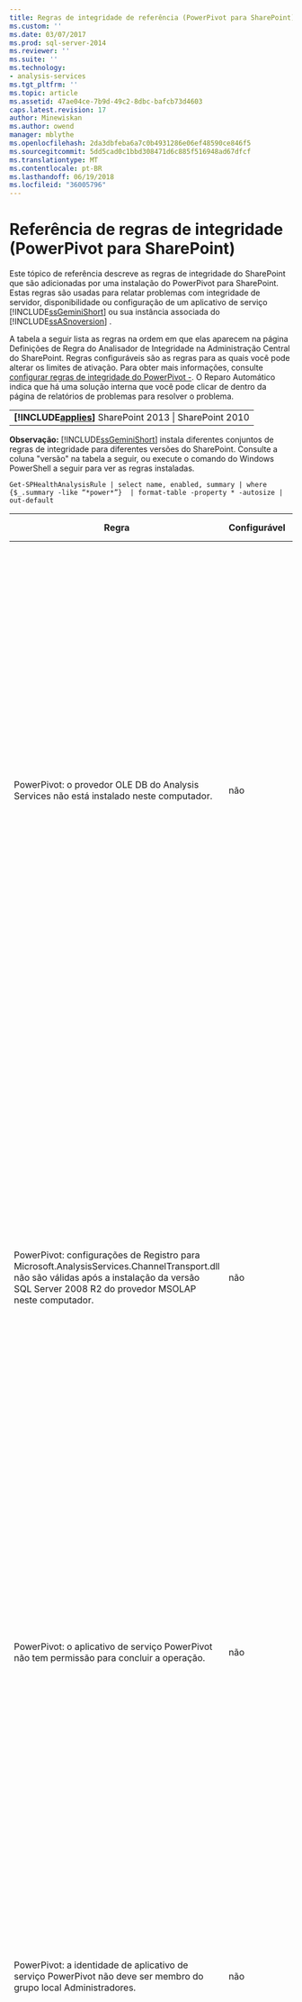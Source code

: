```yaml
---
title: Regras de integridade de referência (PowerPivot para SharePoint) | Microsoft Docs
ms.custom: ''
ms.date: 03/07/2017
ms.prod: sql-server-2014
ms.reviewer: ''
ms.suite: ''
ms.technology:
- analysis-services
ms.tgt_pltfrm: ''
ms.topic: article
ms.assetid: 47ae04ce-7b9d-49c2-8dbc-bafcb73d4603
caps.latest.revision: 17
author: Minewiskan
ms.author: owend
manager: mblythe
ms.openlocfilehash: 2da3dbfeba6a7c0b4931286e06ef48590ce846f5
ms.sourcegitcommit: 5dd5cad0c1bbd308471d6c885f516948ad67dfcf
ms.translationtype: MT
ms.contentlocale: pt-BR
ms.lasthandoff: 06/19/2018
ms.locfileid: "36005796"
---
```

# <a name="health-rules-reference-powerpivot-for-sharepoint"></a>Referência de regras de integridade (PowerPivot para SharePoint)
  Este tópico de referência descreve as regras de integridade do SharePoint que são adicionadas por uma instalação do PowerPivot para SharePoint. Estas regras são usadas para relatar problemas com integridade de servidor, disponibilidade ou configuração de um aplicativo de serviço [!INCLUDE[ssGeminiShort](../../includes/ssgeminishort-md.md)] ou sua instância associada do [!INCLUDE[ssASnoversion](../../includes/ssasnoversion-md.md)] .  
  
 A tabela a seguir lista as regras na ordem em que elas aparecem na página Definições de Regra do Analisador de Integridade na Administração Central do SharePoint. Regras configuráveis são as regras para as quais você pode alterar os limites de ativação. Para obter mais informações, consulte [configurar regras de integridade do PowerPivot -](configure-power-pivot-health-rules.md). O Reparo Automático indica que há uma solução interna que você pode clicar de dentro da página de relatórios de problemas para resolver o problema.  
  
||  
|-|  
|**[!INCLUDE[applies](../../includes/applies-md.md)]** SharePoint 2013 &#124; SharePoint 2010|  
  
 **Observação:** [!INCLUDE[ssGeminiShort](../../includes/ssgeminishort-md.md)] instala diferentes conjuntos de regras de integridade para diferentes versões do SharePoint. Consulte a coluna "versão" na tabela a seguir, ou execute o comando do Windows PowerShell a seguir para ver as regras instaladas.  
  
```  
Get-SPHealthAnalysisRule | select name, enabled, summary | where {$_.summary -like “*power*”}  | format-table -property * -autosize | out-default  
```  
  
|Regra|Configurável|Reparo automático|Versão|Description|  
|----------|------------------|-----------------|-------------|-----------------|  
|PowerPivot: o provedor OLE DB do Analysis Services não está instalado neste computador.|não|não|SharePoint 2010|O provedor OLE DB do Analysis Services ou não está instalado no servidor ou é da versão errada. Esta regra aparece quando seu farm do SharePoint inclui instâncias de Serviços do Excel em servidores de aplicativos que não têm o PowerPivot para SharePoint. A regra avisa que o provedor OLE DB do Analysis Services usado pelos Serviços do Excel para se conectar a dados PowerPivot não está instalado. Para resolver esse problema, instale o provedor OLE DB em cada servidor de Serviços do Excel que não tiver o provedor OLE DB do Analysis Services. Você pode baixar e instalar o provedor OLE DB do Analysis Services do Centro de Download da Microsoft. Para obter mais informações, consulte [Instalar o Provedor OLE DB do Analysis Services nos Servidores SharePoint](../../sql-server/install/install-the-analysis-services-ole-db-provider-on-sharepoint-servers.md).|  
|PowerPivot: configurações de Registro para Microsoft.AnalysisServices.ChannelTransport.dll não são válidas após a instalação da versão SQL Server 2008 R2 do provedor MSOLAP neste computador.|não|Sim|SharePoint 2010|Este é um problema de configuração de servidor. É provável que o ChannelTransport.dll não esteja registrado no assembly global. Execute o reparo automático para esta regra para registrar o .dll em cada servidor que tiver uma instalação do PowerPivot para SharePoint. Como alternativa, você pode executar o regasm.exe manualmente para registrar o arquivo. Se o serviço de timer do SharePoint não estiver sendo executado como administrador local, pode ser necessário realizar o registro manual. Se houver falha para atualizar as configurações do Registro, haverá comunicação lenta com o servidor entre Serviços do Excel e Serviço do Sistema PowerPivot, e poderá haver falhas de conexão em determinadas configurações de segurança.|  
|PowerPivot: o aplicativo de serviço PowerPivot não tem permissão para concluir a operação.|não|não|SharePoint 2010|Esta regra verifica se a identidade de aplicativo de serviço PowerPivot é proprietário do banco de dados de aplicativo de servidor do PowerPivot e se tem permissões administrativas na instância local do SQL Server Analysis Services. Essas permissões são concedidas automaticamente durante a instalação e a implantação, mas se esta etapa não for concluída, esta regra de integridade ocorrerá.|  
|PowerPivot: a identidade de aplicativo de serviço PowerPivot não deve ser membro do grupo local Administradores.|não|não|SharePoint 2010|Esta é uma prática recomendada que melhora a segurança global de sua implantação. Se você configurou o aplicativo de serviço PowerPivot para ser executado usando uma conta que pertence ao grupo de Administrador local, deve alterar a conta de serviço para um que não pertença a esse grupo. A recomendação é usar uma conta dedicada e com privilégios mínimos para cada serviço. Ao fazer isso, você fornece isolamento de serviço e facilita a auditoria de logons. Para obter mais informações sobre como alterar a conta de serviço, consulte [configurar contas de serviço PowerPivot](configure-power-pivot-service-accounts.md).|  
|PowerPivot: a instância do Analysis Services é executada no modo Tabular, mas o parâmetro de configuração que especifica esse modo está desativado.|não|não|SharePoint 2010|Esta regra verifica se a instância do SQL Server Analysis Services em uma instalação do PowerPivot para SharePoint tem a propriedade de servidor `DeploymentMode` definida como 1. Se a propriedade for definida como outro valor, ou se o serviço de timer do SharePoint que executa o verificador de regra não tiver permissão para abrir o arquivo, esta regra falhará. Para obter mais informações sobre a propriedade do modo de implantação, consulte [Determinar o modo de servidor de uma instância do Analysis Services](../instances/determine-the-server-mode-of-an-analysis-services-instance.md).|  
|PowerPivot: o trabalho do timer de atualização de dados PowerPivot está desativado.|não|não|SharePoint 2013<br /><br /> SharePoint 2010|Verifique as configurações de trabalho de timer para verificar se o trabalho de timer está habilitado. Se você não estiver usando o recurso de atualização de dados PowerPivot, poderá ignorar esta regra. Para obter mais informações, consulte [atualização de dados do PowerPivot com o SharePoint 2010](../powerpivot-data-refresh-with-sharepoint-2010.md).|  
|PowerPivot: as informações de conta de serviço do SQL Server Analysis Services (PowerPivot) gerenciadas pelo SQL Server Configuration Manager são diferentes das informações de conta gerenciadas pela Administração Central.|não|não|SharePoint 2010|Esta regra verifica se as informações de conta de serviço no SQL Server Configuration Manager são idênticas às informações de conta gerenciadas na Administração Central para a mesma instância do Analysis Services. Se as contas forem diferentes, uma entrada será adicionada ao relatório de Problema e Resolução, de modo que você possa alterar as informações de conta de serviço no SQL Server Configuration Manager de volta para a conta especificada na Administração Central. O SQL Server Configuration Manager não é uma ferramenta suportada para alterar um nome de usuário ou uma senha da conta de serviço em uma instalação do PowerPivot para SharePoint. Usar a Administração Central habilita o uso do recurso de contas gerenciadas no SharePoint. E, o que é mais importante, se seu farm incluir vários servidores PowerPivot para SharePoint, ter configurações de conta de serviço inconsistentes pode interromper o processamento e as operações de consulta no servidor que tiver informações de serviço incorretas.<br /><br /> Em um único servidor, as pastas de trabalho PowerPivot funcionarão temporariamente quando esta regra for disparada, mas é aconselhável que você corrija o problema o mais cedo possível. As permissões de banco de dados e de sistema de arquivos são atualizadas usando as informações de conta especificadas na Administração Central.|  
|PowerPivot: a solução implantada de farm não é atualizada.|não|Sim|SharePoint 2010|Uma instalação do PowerPivot para SharePoint usa uma solução de nível de farm e uma solução de nível de aplicativo Web para instalar seus recursos. Esta regra indica que a solução do farm não é a atual em relação à versão ou ao servidor ou possivelmente a solução de Web. É provável que este seja um problema de implantação do servidor. Para solucionar este problema, execute a Instalação do SQL Server para reparar uma das instalações do PowerPivot para SharePoint em seu farm. Para obter mais informações sobre as soluções em uma instalação do PowerPivot para SharePoint, consulte [implantar soluções do PowerPivot para SharePoint](deploy-power-pivot-solutions-to-sharepoint.md).|  
|PowerPivot: o uso geral da CPU é muito alto.|Sim|não|SharePoint 2010|Esta regra relata o consumo da CPU em nível de sistema. O uso geral da CPU é monitorado porque o Serviço de Sistema do PowerPivot utiliza-o como uma medida de integridade de servidor, para o balanceamento de carga com base em integridade em vários servidores PowerPivot para SharePoint em um farm. Adicione outro servidor de aplicativos ao farm e mova os aplicativos que utilizam intensamente a CPU para esse servidor.|  
|PowerPivot: o Analysis Services não tem recursos suficientes de CPU para executar as operações solicitadas.|Sim|não|SharePoint 2010|A quantidade de recursos de CPU disponíveis para o processo do Analysis Services (msmdsrv.exe) não é suficiente para o nível de atividade neste servidor. Adicione outro servidor PowerPivot para SharePoint para o farm. Para obter mais informações, consulte [lista de verificação de implantação: expansão adicionando servidores do PowerPivot a um farm do SharePoint 2010](../../sql-server/install/deployment-checklist-scale-out-adding-powerpivot-servers-sharepoint-2010-farm.md).|  
|PowerPivot: o Analysis Services não tem memória suficiente para executar as operações solicitadas.|não|não|SharePoint 2010|Esta regra é disparada quando restarem somente 5% de memória para o Analysis Services. Em um servidor de aplicativos do SharePoint, uma instância do SQL Server Analysis Services deve ter sempre uma pequena quantidade de memória reservada que nunca é usada. Como o servidor é associado à memória na maioria de suas operações, o servidor apresenta execução melhor quando não é executado no limite máximo.<br /><br /> Por padrão, os avisos de memória insuficientes ocorrem quando a memória disponível estiver abaixo de 5%. Você pode alterar este valor para ser mais alto ou mais baixo ajustando as configurações na instância do Analysis Services. Para obter mais informações, consulte [configurar regras de integridade do PowerPivot -](configure-power-pivot-health-rules.md).<br /><br /> Os 5% de memória não usados são calculados como um percentual de memória alocada para o Analysis Services. Por exemplo, se você tiver 200 GB de memória total, e for alocado 80% (ou 160 GB) para o Analysis Services, os 5% de memória não usada serão 5% de 160 GB (ou 8 GB).|  
|PowerPivot: o número alto de conexões indica que mais servidores devem ser implantados para tratar a carga atual.|Sim|não|SharePoint 2010|Por padrão, esta regra de integridade é disparada quando o número de conexões distintas de usuários exceder 100. Este valor padrão é arbitrário (não é baseado nas especificações de hardware de seu servidor ou na atividade do usuário), portanto, você pode aumentá-lo ou abaixá-lo dependendo da capacidade do servidor e da atividade do usuário em seu ambiente. Para obter mais informações, consulte [configurar regras de integridade do PowerPivot -](configure-power-pivot-health-rules.md).|  
|PowerPivot: a taxa de eventos de carga para conexões é muito alta.|Sim|não|SharePoint 2013<br /><br /> SharePoint 2010|Por padrão, esta regra de integridade será disparada quando o percentual de eventos de carga para eventos de conexão exceder 50% no período inteiro de coleta de dados (por padrão, 4 horas). Uma taxa alta assim indica um número muito alto de conexões para pastas de trabalho exclusivas ou configurações de redução de cache muito agressivas (onde pastas de trabalho são descarregadas e removidas rapidamente do sistema, enquanto as solicitações para os dados ainda estão ativas). Para evitar contar falsos positivos, deve haver pelo menos 20 conexões por período de 4 horas antes de a taxa ser calculada. Você pode basear esta regra de integridade em uma taxa diferente. Para obter mais informações, consulte [configurar regras de integridade do PowerPivot -](configure-power-pivot-health-rules.md). Para obter mais informações sobre como configurar o cache, consulte [Configurar uso de espaço em disco &#40;PowerPivot para SharePoint&#41;](configure-disk-space-usage-power-pivot-for-sharepoint.md).|  
|PowerPivot: foram localizados um ou mais arquivos minidump no diretório Logs, indicando uma falha no programa.|não|não|SharePoint 2013<br /><br /> SharePoint 2010|Os arquivos de minidespejo são gerados durante uma falha de programa para capturar informações sobre o estado do aplicativo de serviço PowerPivot antes da falha. Estas informações podem ser enviadas à Microsoft e usadas para solucionar problemas. Esta regra é disparada quando os arquivos .dmp são detectados no servidor. A regra fornece um link para o arquivo, que pode ser localizado na pasta \OLAP\Log da instância do PowerPivot para SharePoint. Observe que você não pode usar um editor de texto para exibir o conteúdo do arquivo. Exibir um arquivo de minidespejo exige que você baixe e instale uma ferramenta de depuração separada. Para obter mais informações, consulte [Ferramentas de depuração para Windows](http://go.microsoft.com/fwlink/?linkID=208266).|  
|PowerPivot: o espaço em disco é insuficiente na unidade onde os dados PowerPivot estão armazenados em cache.|Sim|não|SharePoint 2010|Por padrão, esta regra de integridade é disparada quando o espaço em disco é inferior a 5% na unidade de disco onde a pasta de backup está localizada. Para obter mais informações sobre como configurar essa porcentagem, consulte [configurar regras de integridade do PowerPivot -](configure-power-pivot-health-rules.md). Para obter mais informações sobre o uso do disco, consulte [Configurar uso de espaço em disco &#40;PowerPivot para SharePoint&#41;](configure-disk-space-usage-power-pivot-for-sharepoint.md).|  
|PowerPivot: dados de uso não são atualizados com a frequência esperada.|Sim|não|SharePoint 2013<br /><br /> SharePoint 2010|O PowerPivot para SharePoint usa o sistema interno de coleta de dados de uso para coletar métricas sobre conexões, atualização de dados e tempos de resposta de consultas. Armazena estes dados de uso no banco de dados do aplicativo do serviço PowerPivot, que, por sua vez, atualiza uma pasta de trabalho PowerPivot (PowerPivot Management Data.xlsx) que fornece dados a relatórios no Painel de Gerenciamento do PowerPivot. Esta regra indica que dados de uso não são movidos para o arquivo PowerPivot Management Data.xlsx com frequência suficiente. A regra usa o carimbo de data/hora no arquivo .xlsx como prova de que o arquivo está atualizado. Se houver outros problemas no sistema de coleta de dados de uso que distorcerem a exatidão dos dados, esta regra não detectará. Para solucionar este erro, verifique se os trabalhos de timer estão em execução. Para obter mais informações sobre coleta de dados de uso, consulte [configurar coleta de dados de uso para &#40;PowerPivot para SharePoint](configure-usage-data-collection-for-power-pivot-for-sharepoint.md).|  
|PowerPivot: a conta de processo Midtier deve ter permissão de 'Leitura Completa' em todos os SPWebApplications associados.|não|Sim|SharePoint 2013<br /><br /> SharePoint 2010|A identidade do aplicativo de serviço PowerPivot deve ter **leitura completa** bancos de dados em nome dos usuários que têm permissões exibir apenas em um documento de conteúdo de permissões para acessar o SharePoint. Para determinar qual conta é usada como a identidade do aplicativo de serviço PowerPivot, abra o **configurar contas de serviço** página na Administração Central. Provavelmente, o aplicativo de serviço é executado no pool de aplicativos de serviço **Sistema de Serviços Web do SharePoint** ou em um pool de aplicativos dedicado. Embora essa regra fornece a opção Reparar automaticamente, você obterá melhores resultados se conceder as permissões manualmente, fazendo o seguinte:<br /><br /> 1) Em Administração Central, clique em **Gerenciar aplicativos Web**.<br /><br /> 2) Selecione um site e clique em **Política de Usuário**.<br /><br /> 3) Clique em **Adicionar Usuários**.<br /><br /> 4) Selecione (Todas as zonas) e clique em **Avançar**.<br /><br /> 5) em usuários, insira a identidade do aplicativo de serviço PowerPivot e, em seguida, clique no **leitura completa** caixa de seleção. Clique em **Concluir**.<br /><br /> 6) Verifique o reparo. Em Monitoramento, clique em **Revisar definições de regra**. Localize e abra a regra do PowerPivot. Clique em **Executar Agora**. Volte para **Revisar problemas e soluções** para verificar se a regra não aparece mais.|  
|PowerPivot: o serviço de Logon Secundário (seclogon) é desabilitado|não|não|SharePoint 2013<br /><br /> SharePoint 2010|O serviço de Logon Secundário é usado para gerar imagens em miniatura de pastas de trabalho PowerPivot na Galeria do PowerPivot. Por padrão, o serviço de Logon Secundário é definido como inicialização manual. Se o serviço for desabilitado, a geração de miniaturas falhará. Além disso, os logs do ULS conterão o seguinte erro: "O erro 1058 pode ter como uma causa raiz o fato de o Serviço do Windows "Logon Secundário" ser desabilitado."<br /><br /> Para verificar a configuração de serviço, use o aplicativo de console Serviços para localizar o Logon Secundário e alterar seu **Tipo de Inicialização** para **Manual**. Se você não puder habilitar o serviço, sua organização poderá ter uma política de grupo que desabilita isto. Pergunte a um administrador para determinar se este é o caso.<br /><br /> Depois que você habilitar o serviço, imagens de miniatura ou instantâneo serão atualizadas com o passar do tempo. Como opção, você pode forçar uma atualização reiniciando o serviço e abrindo e em seguida salvando novamente as páginas de propriedades de um relatório específico. Para obter mais informações, consulte [como usar a Galeria PowerPivot](http://go.microsoft.com/fwlink/?LinkId=246462).|  
|PowerPivot: o ADOMD.NET não está instalado em um WFE autônomo que está configurado para administração central|não|não|SharePoint 2013<br /><br /> SharePoint 2010|O ADOMD.NET é uma biblioteca de cliente do Analysis Services que dá suporte a conexões com um banco de dados do Analysis Services. Em uma implantação do PowerPivot para SharePoint, o ADOMD.NET fornece acesso aos relatórios internos no painel de gerenciamento do PowerPivot na Administração Central. Os relatórios internos são de fato pastas de trabalho PowerPivot que contêm dados inseridos do Analysis Services. O painel de gerenciamento usa o ADOMD.NET para enviar uma solicitação de conexão para o servidor que carrega dados contidos na pasta de trabalho.<br /><br /> Em topologias que incluem a Administração Central que é executada em um servidor Web front-end autônomo, você deve instalar o ADOMD.NET manualmente se quiser exibir estes relatórios no painel de gerenciamento. Para obter mais informações, confira [Instalar o ADOMD.NET em servidores Web front-end executando a Administração Central](../../sql-server/install/install-adomd-net-on-web-front-end-servers-running-central-administration.md).|  
  
  